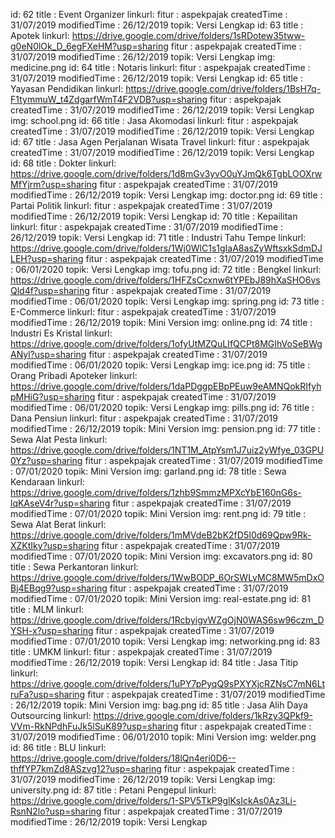 












id: 62
title : Event Organizer
linkurl: 
fitur : aspekpajak
createdTime : 31/07/2019
modifiedTime : 26/12/2019
topik: Versi Lengkap
id: 63
title : Apotek
linkurl: https://drive.google.com/drive/folders/1sRDotew35tww-g0eN0lOk_D_6egFXeHM?usp=sharing
fitur : aspekpajak
createdTime : 31/07/2019
modifiedTime : 26/12/2019
topik: Versi Lengkap
img: medicine.png
id: 64
title : Notaris
linkurl: 
fitur : aspekpajak
createdTime : 31/07/2019
modifiedTime : 26/12/2019
topik: Versi Lengkap
id: 65
title : Yayasan Pendidikan
linkurl: https://drive.google.com/drive/folders/1BsH7q-F1tymmuW_t4ZdgarfWmT4F2VDB?usp=sharing
fitur : aspekpajak
createdTime : 31/07/2019
modifiedTime : 26/12/2019
topik: Versi Lengkap
img: school.png
id: 66
title : Jasa Akomodasi
linkurl: 
fitur : aspekpajak
createdTime : 31/07/2019
modifiedTime : 26/12/2019
topik: Versi Lengkap
id: 67
title : Jasa Agen Perjalanan Wisata Travel
linkurl: 
fitur : aspekpajak
createdTime : 31/07/2019
modifiedTime : 26/12/2019
topik: Versi Lengkap
id: 68
title : Dokter
linkurl: https://drive.google.com/drive/folders/1d8mGv3yvO0uYJmQk6TgbLOOXrwMfYjrm?usp=sharing
fitur : aspekpajak
createdTime : 31/07/2019
modifiedTime : 26/12/2019
topik: Versi Lengkap
img: doctor.png
id: 69
title : Partai Politik
linkurl: 
fitur : aspekpajak
createdTime : 31/07/2019
modifiedTime : 26/12/2019
topik: Versi Lengkap
id: 70
title : Kepailitan
linkurl: 
fitur : aspekpajak
createdTime : 31/07/2019
modifiedTime : 26/12/2019
topik: Versi Lengkap
id: 71
title : Industri Tahu Tempe
linkurl: https://drive.google.com/drive/folders/1Wj0WlC1s1gIaA8asZyWftsxkSdmDJLEH?usp=sharing
fitur : aspekpajak
createdTime : 31/07/2019
modifiedTime : 06/01/2020
topik: Versi Lengkap
img: tofu.png
id: 72
title : Bengkel
linkurl: https://drive.google.com/drive/folders/1HFZsCcxnw6tYPEbJ89hXaSHO6vsQld4f?usp=sharing
fitur : aspekpajak
createdTime : 31/07/2019
modifiedTime : 06/01/2020
topik: Versi Lengkap
img: spring.png
id: 73
title : E-Commerce
linkurl: 
fitur : aspekpajak
createdTime : 31/07/2019
modifiedTime : 26/12/2019
topik: Mini Version
img: online.png
id: 74
title : Industri Es Kristal
linkurl: https://drive.google.com/drive/folders/1ofyUtMZQuLIfQCPt8MGIhVoSeBWgANyl?usp=sharing
fitur : aspekpajak
createdTime : 31/07/2019
modifiedTime : 06/01/2020
topik: Versi Lengkap
img: ice.png
id: 75
title : Orang Pribadi Apoteker
linkurl: https://drive.google.com/drive/folders/1daPDggpEBpPEuw9eAMNQokRIfyhpMHiG?usp=sharing
fitur : aspekpajak
createdTime : 31/07/2019
modifiedTime : 06/01/2020
topik: Versi Lengkap
img: pills.png
id: 76
title : Dana Pensiun
linkurl: 
fitur : aspekpajak
createdTime : 31/07/2019
modifiedTime : 26/12/2019
topik: Mini Version
img: pension.png
id: 77
title : Sewa Alat Pesta
linkurl: https://drive.google.com/drive/folders/1NT1M_AtpYsm1J7uiz2yWfye_03GPU0Yz?usp=sharing
fitur : aspekpajak
createdTime : 31/07/2019
modifiedTime : 07/01/2020
topik: Mini Version
img: garland.png
id: 78
title : Sewa Kendaraan
linkurl: https://drive.google.com/drive/folders/1zhb9SmmzMPXcYbE160nG6s-lqKAseV4r?usp=sharing
fitur : aspekpajak
createdTime : 31/07/2019
modifiedTime : 07/01/2020
topik: Mini Version
img: rent.png
id: 79
title : Sewa Alat Berat
linkurl: https://drive.google.com/drive/folders/1mMVdeB2bK2fD5I0d69Qpw9Rk-XZKtIky?usp=sharing
fitur : aspekpajak
createdTime : 31/07/2019
modifiedTime : 07/01/2020
topik: Mini Version
img: excavators.png
id: 80
title : Sewa Perkantoran
linkurl: https://drive.google.com/drive/folders/1WwBODP_6OrSWLyMC8MW5mDxOBj4EBqg9?usp=sharing
fitur : aspekpajak
createdTime : 31/07/2019
modifiedTime : 07/01/2020
topik: Mini Version
img: real-estate.png
id: 81
title : MLM
linkurl: https://drive.google.com/drive/folders/1RcbyigvWZgOjN0WAS6sw96czm_DYSH-x?usp=sharing
fitur : aspekpajak
createdTime : 31/07/2019
modifiedTime : 07/01/2010
topik: Versi Lengkap
img: networking.png
id: 83
title : UMKM
linkurl: 
fitur : aspekpajak
createdTime : 31/07/2019
modifiedTime : 26/12/2019
topik: Versi Lengkap
id: 84
title : Jasa Titip
linkurl: https://drive.google.com/drive/folders/1uPY7pPyqQ9sPXYXjcRZNsC7mN6LtruFa?usp=sharing
fitur : aspekpajak
createdTime : 31/07/2019
modifiedTime : 26/12/2019
topik: Mini Version
img: bag.png
id: 85
title : Jasa Alih Daya Outsourcing
linkurl: https://drive.google.com/drive/folders/1kRzy3QPkf9-VVm-RkNPdhFuJk5lSuK89?usp=sharing
fitur : aspekpajak
createdTime : 31/07/2019
modifiedTime : 06/01/2010
topik: Mini Version
img: welder.png
id: 86
title : BLU
linkurl: https://drive.google.com/drive/folders/18lQn4eri0D6--thffYP7kmZd8ASzvg12?usp=sharing
fitur : aspekpajak
createdTime : 31/07/2019
modifiedTime : 26/12/2019
topik: Versi Lengkap
img: university.png
id: 87
title : Petani Pengepul
linkurl: https://drive.google.com/drive/folders/1-SPV5TkP9glKsIckAs0Az3Li-RsnN2lo?usp=sharing
fitur : aspekpajak
createdTime : 31/07/2019
modifiedTime : 26/12/2019
topik: Versi Lengkap